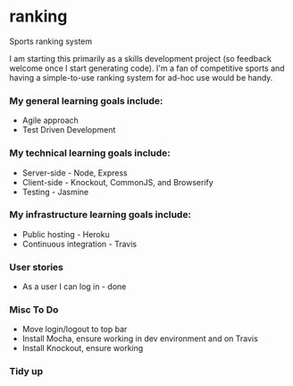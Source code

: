 # ranking
Sports ranking system

I am starting this primarily as a skills development project (so feedback welcome once I start generating code).
I'm a fan of competitive sports and having a simple-to-use ranking system for ad-hoc use would be handy.

### My general learning goals include:
* Agile approach
* Test Driven Development

### My technical learning goals include:
* Server-side - Node, Express
* Client-side - Knockout, CommonJS, and Browserify
* Testing - Jasmine

### My infrastructure learning goals include:
* Public hosting - Heroku
* Continuous integration - Travis

### User stories
* As a user I can log in - done

### Misc To Do
* Move login/logout to top bar
* Install Mocha, ensure working in dev environment and on Travis
* Install Knockout, ensure working

### Tidy up

